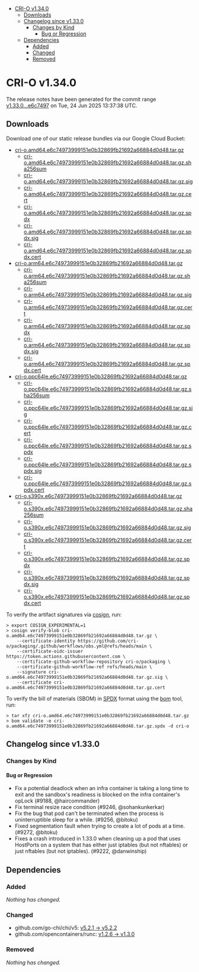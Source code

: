 - [CRI-O v1.34.0](#cri-o-v1340)
  - [Downloads](#downloads)
  - [Changelog since v1.33.0](#changelog-since-v1330)
    - [Changes by Kind](#changes-by-kind)
      - [Bug or Regression](#bug-or-regression)
  - [Dependencies](#dependencies)
    - [Added](#added)
    - [Changed](#changed)
    - [Removed](#removed)

# CRI-O v1.34.0

The release notes have been generated for the commit range
[v1.33.0...e6c7497](https://github.com/cri-o/cri-o/compare/v1.33.0...v1.34.0) on Tue, 24 Jun 2025 13:37:38 UTC.

## Downloads

Download one of our static release bundles via our Google Cloud Bucket:

- [cri-o.amd64.e6c74973999151e0b32869fb21692a66884d0d48.tar.gz](https://storage.googleapis.com/cri-o/artifacts/cri-o.amd64.e6c74973999151e0b32869fb21692a66884d0d48.tar.gz)
  - [cri-o.amd64.e6c74973999151e0b32869fb21692a66884d0d48.tar.gz.sha256sum](https://storage.googleapis.com/cri-o/artifacts/cri-o.amd64.e6c74973999151e0b32869fb21692a66884d0d48.tar.gz.sha256sum)
  - [cri-o.amd64.e6c74973999151e0b32869fb21692a66884d0d48.tar.gz.sig](https://storage.googleapis.com/cri-o/artifacts/cri-o.amd64.e6c74973999151e0b32869fb21692a66884d0d48.tar.gz.sig)
  - [cri-o.amd64.e6c74973999151e0b32869fb21692a66884d0d48.tar.gz.cert](https://storage.googleapis.com/cri-o/artifacts/cri-o.amd64.e6c74973999151e0b32869fb21692a66884d0d48.tar.gz.cert)
  - [cri-o.amd64.e6c74973999151e0b32869fb21692a66884d0d48.tar.gz.spdx](https://storage.googleapis.com/cri-o/artifacts/cri-o.amd64.e6c74973999151e0b32869fb21692a66884d0d48.tar.gz.spdx)
  - [cri-o.amd64.e6c74973999151e0b32869fb21692a66884d0d48.tar.gz.spdx.sig](https://storage.googleapis.com/cri-o/artifacts/cri-o.amd64.e6c74973999151e0b32869fb21692a66884d0d48.tar.gz.spdx.sig)
  - [cri-o.amd64.e6c74973999151e0b32869fb21692a66884d0d48.tar.gz.spdx.cert](https://storage.googleapis.com/cri-o/artifacts/cri-o.amd64.e6c74973999151e0b32869fb21692a66884d0d48.tar.gz.spdx.cert)
- [cri-o.arm64.e6c74973999151e0b32869fb21692a66884d0d48.tar.gz](https://storage.googleapis.com/cri-o/artifacts/cri-o.arm64.e6c74973999151e0b32869fb21692a66884d0d48.tar.gz)
  - [cri-o.arm64.e6c74973999151e0b32869fb21692a66884d0d48.tar.gz.sha256sum](https://storage.googleapis.com/cri-o/artifacts/cri-o.arm64.e6c74973999151e0b32869fb21692a66884d0d48.tar.gz.sha256sum)
  - [cri-o.arm64.e6c74973999151e0b32869fb21692a66884d0d48.tar.gz.sig](https://storage.googleapis.com/cri-o/artifacts/cri-o.arm64.e6c74973999151e0b32869fb21692a66884d0d48.tar.gz.sig)
  - [cri-o.arm64.e6c74973999151e0b32869fb21692a66884d0d48.tar.gz.cert](https://storage.googleapis.com/cri-o/artifacts/cri-o.arm64.e6c74973999151e0b32869fb21692a66884d0d48.tar.gz.cert)
  - [cri-o.arm64.e6c74973999151e0b32869fb21692a66884d0d48.tar.gz.spdx](https://storage.googleapis.com/cri-o/artifacts/cri-o.arm64.e6c74973999151e0b32869fb21692a66884d0d48.tar.gz.spdx)
  - [cri-o.arm64.e6c74973999151e0b32869fb21692a66884d0d48.tar.gz.spdx.sig](https://storage.googleapis.com/cri-o/artifacts/cri-o.arm64.e6c74973999151e0b32869fb21692a66884d0d48.tar.gz.spdx.sig)
  - [cri-o.arm64.e6c74973999151e0b32869fb21692a66884d0d48.tar.gz.spdx.cert](https://storage.googleapis.com/cri-o/artifacts/cri-o.arm64.e6c74973999151e0b32869fb21692a66884d0d48.tar.gz.spdx.cert)
- [cri-o.ppc64le.e6c74973999151e0b32869fb21692a66884d0d48.tar.gz](https://storage.googleapis.com/cri-o/artifacts/cri-o.ppc64le.e6c74973999151e0b32869fb21692a66884d0d48.tar.gz)
  - [cri-o.ppc64le.e6c74973999151e0b32869fb21692a66884d0d48.tar.gz.sha256sum](https://storage.googleapis.com/cri-o/artifacts/cri-o.ppc64le.e6c74973999151e0b32869fb21692a66884d0d48.tar.gz.sha256sum)
  - [cri-o.ppc64le.e6c74973999151e0b32869fb21692a66884d0d48.tar.gz.sig](https://storage.googleapis.com/cri-o/artifacts/cri-o.ppc64le.e6c74973999151e0b32869fb21692a66884d0d48.tar.gz.sig)
  - [cri-o.ppc64le.e6c74973999151e0b32869fb21692a66884d0d48.tar.gz.cert](https://storage.googleapis.com/cri-o/artifacts/cri-o.ppc64le.e6c74973999151e0b32869fb21692a66884d0d48.tar.gz.cert)
  - [cri-o.ppc64le.e6c74973999151e0b32869fb21692a66884d0d48.tar.gz.spdx](https://storage.googleapis.com/cri-o/artifacts/cri-o.ppc64le.e6c74973999151e0b32869fb21692a66884d0d48.tar.gz.spdx)
  - [cri-o.ppc64le.e6c74973999151e0b32869fb21692a66884d0d48.tar.gz.spdx.sig](https://storage.googleapis.com/cri-o/artifacts/cri-o.ppc64le.e6c74973999151e0b32869fb21692a66884d0d48.tar.gz.spdx.sig)
  - [cri-o.ppc64le.e6c74973999151e0b32869fb21692a66884d0d48.tar.gz.spdx.cert](https://storage.googleapis.com/cri-o/artifacts/cri-o.ppc64le.e6c74973999151e0b32869fb21692a66884d0d48.tar.gz.spdx.cert)
- [cri-o.s390x.e6c74973999151e0b32869fb21692a66884d0d48.tar.gz](https://storage.googleapis.com/cri-o/artifacts/cri-o.s390x.e6c74973999151e0b32869fb21692a66884d0d48.tar.gz)
  - [cri-o.s390x.e6c74973999151e0b32869fb21692a66884d0d48.tar.gz.sha256sum](https://storage.googleapis.com/cri-o/artifacts/cri-o.s390x.e6c74973999151e0b32869fb21692a66884d0d48.tar.gz.sha256sum)
  - [cri-o.s390x.e6c74973999151e0b32869fb21692a66884d0d48.tar.gz.sig](https://storage.googleapis.com/cri-o/artifacts/cri-o.s390x.e6c74973999151e0b32869fb21692a66884d0d48.tar.gz.sig)
  - [cri-o.s390x.e6c74973999151e0b32869fb21692a66884d0d48.tar.gz.cert](https://storage.googleapis.com/cri-o/artifacts/cri-o.s390x.e6c74973999151e0b32869fb21692a66884d0d48.tar.gz.cert)
  - [cri-o.s390x.e6c74973999151e0b32869fb21692a66884d0d48.tar.gz.spdx](https://storage.googleapis.com/cri-o/artifacts/cri-o.s390x.e6c74973999151e0b32869fb21692a66884d0d48.tar.gz.spdx)
  - [cri-o.s390x.e6c74973999151e0b32869fb21692a66884d0d48.tar.gz.spdx.sig](https://storage.googleapis.com/cri-o/artifacts/cri-o.s390x.e6c74973999151e0b32869fb21692a66884d0d48.tar.gz.spdx.sig)
  - [cri-o.s390x.e6c74973999151e0b32869fb21692a66884d0d48.tar.gz.spdx.cert](https://storage.googleapis.com/cri-o/artifacts/cri-o.s390x.e6c74973999151e0b32869fb21692a66884d0d48.tar.gz.spdx.cert)

To verify the artifact signatures via [cosign](https://github.com/sigstore/cosign), run:

```console
> export COSIGN_EXPERIMENTAL=1
> cosign verify-blob cri-o.amd64.e6c74973999151e0b32869fb21692a66884d0d48.tar.gz \
    --certificate-identity https://github.com/cri-o/packaging/.github/workflows/obs.yml@refs/heads/main \
    --certificate-oidc-issuer https://token.actions.githubusercontent.com \
    --certificate-github-workflow-repository cri-o/packaging \
    --certificate-github-workflow-ref refs/heads/main \
    --signature cri-o.amd64.e6c74973999151e0b32869fb21692a66884d0d48.tar.gz.sig \
    --certificate cri-o.amd64.e6c74973999151e0b32869fb21692a66884d0d48.tar.gz.cert
```

To verify the bill of materials (SBOM) in [SPDX](https://spdx.org) format using the [bom](https://sigs.k8s.io/bom) tool, run:

```console
> tar xfz cri-o.amd64.e6c74973999151e0b32869fb21692a66884d0d48.tar.gz
> bom validate -e cri-o.amd64.e6c74973999151e0b32869fb21692a66884d0d48.tar.gz.spdx -d cri-o
```

## Changelog since v1.33.0

### Changes by Kind

#### Bug or Regression
 - Fix a potential deadlock when an infra container is taking a long time to exit and the sandbox's readiness is blocked on the infra container's opLock (#9188, @haircommander)
 - Fix terminal resize race condition (#9246, @sohankunkerkar)
 - Fix the bug that pod can't be terminated when the process is uninterruptible sleep for a while. (#9256, @bitoku)
 - Fixed segmentation fault when trying to create a lot of pods at a time. (#9272, @bitoku)
 - Fixes a crash introduced in 1.33.0 when cleaning up a pod that uses HostPorts
  on a system that has either just iptables (but not nftables) or just nftables
  (but not iptables). (#9222, @danwinship)

## Dependencies

### Added
_Nothing has changed._

### Changed
- github.com/go-chi/chi/v5: [v5.2.1 → v5.2.2](https://github.com/go-chi/chi/compare/v5.2.1...v5.2.2)
- github.com/opencontainers/runc: [v1.2.6 → v1.3.0](https://github.com/opencontainers/runc/compare/v1.2.6...v1.3.0)

### Removed
_Nothing has changed._
